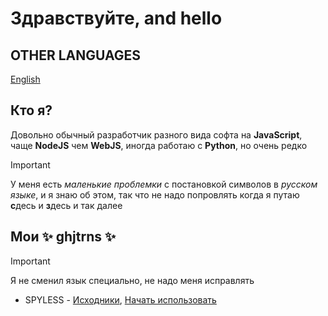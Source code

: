 # Здравствуйте, and hello

## OTHER LANGUAGES
[English](en_US.md)

## Кто я?
Довольно обычный разработчик разного вида софта на **JavaScript**, чаще **NodeJS** чем **WebJS**, иногда работаю с **Python**, но очень редко

> [!IMPORTANT]
> У меня есть *маленькие проблемки* с постановкой символов в *русском языке*, и я знаю об этом, так что не надо попровлять когда я путаю **с**десь и **з**десь и так далее

## Мои ✨ ghjtrns ✨ 
> [!IMPORTANT]
> Я не сменил язык специально, не надо меня исправлять

- SPYLESS - [Исходники](https://github.com/sk1rri/SPYLESS), [Начать использовать](https://spyless.app)
